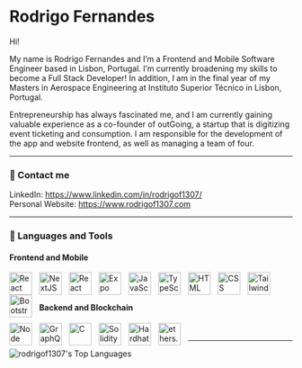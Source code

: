 # Rodrigo Fernandes

Hi!

My name is Rodrigo Fernandes and I’m a Frontend and Mobile Software Engineer based in Lisbon, Portugal. I’m currently broadening my skills to become a Full Stack Developer! In addition, I am in the final year of my Masters in Aerospace Engineering at Instituto Superior Técnico in Lisbon, Portugal. 

Entrepreneurship has always fascinated me, and I am currently gaining valuable experience as a co-founder of outGoing, a startup that is digitizing event ticketing and consumption. I am responsible for the development of the app and website frontend, as well as managing a team of four.

---

### 🤙 Contact me

LinkedIn: https://www.linkedin.com/in/rodrigof1307/
<br/>
Personal Website: https://www.rodrigof1307.com

---

### 🧰 Languages and Tools
#### Frontend and Mobile
<img align="left" alt="React" width="40px" style="padding-right:10px;" src="https://cdn.jsdelivr.net/gh/devicons/devicon/icons/react/react-original.svg" />
<img align="left" alt="NextJS" width="40px" style="padding-right:10px;" src="https://cdn.jsdelivr.net/gh/devicons/devicon/icons/nextjs/nextjs-original.svg" />
<img align="left" alt="React Native" width="40px" style="padding-right:10px;" src="https://toppng.com/uploads/preview/react-native-svg-transformer-allows-you-import-svg-aperture-science-innovators-logo-11562851994zqcpwozsvy.png" />
<img align="left" alt="Expo" width="40px" style="padding-right:10px;" src="https://avatars.githubusercontent.com/u/12504344?s=280&v=4" />
<img align="left" alt="JavaScript" width="40px" style="padding-right:10px;" src="https://cdn.jsdelivr.net/gh/devicons/devicon/icons/javascript/javascript-plain.svg" />
<img align="left" alt="TypeScript" width="40px" style="padding-right:10px;" src="https://cdn.jsdelivr.net/gh/devicons/devicon/icons/typescript/typescript-plain.svg" />
<img align="left" alt="HTML" width="40px" style="padding-right:10px;" src="https://cdn.jsdelivr.net/gh/devicons/devicon/icons/html5/html5-plain.svg" />
<img align="left" alt="CSS" width="40px" style="padding-right:10px;" src="https://cdn.jsdelivr.net/gh/devicons/devicon/icons/css3/css3-plain.svg" />
<img align="left" alt="Tailwind CSS" width="40px" style="padding-right:10px;" src="https://cdn.jsdelivr.net/gh/devicons/devicon/icons/tailwindcss/tailwindcss-plain.svg" />
<img align="left" alt="Bootstrap" width="40px" style="padding-right:10px;" src="https://cdn.jsdelivr.net/gh/devicons/devicon/icons/bootstrap/bootstrap-plain.svg" />
<br />
<br />

#### Backend and Blockchain
<img align="left" alt="Node" width="40px" style="padding-right:10px;" src="https://cdn.jsdelivr.net/gh/devicons/devicon/icons/nodejs/nodejs-original.svg" />
<img align="left" alt="GraphQL" width="40px" style="padding-right:10px;" src="https://cdn.jsdelivr.net/gh/devicons/devicon/icons/graphql/graphql-plain.svg" />
<img align="left" alt="C" width="40px" style="padding-right:10px;" src="https://cdn.jsdelivr.net/gh/devicons/devicon/icons/c/c-original.svg" />
<img align="left" alt="Solidity" width="40px" style="padding-right:10px;" src="https://cdn.jsdelivr.net/gh/devicons/devicon/icons/solidity/solidity-plain.svg" />
<img align="left" alt="Hardhat" width="40px" style="padding-right:10px;" src="https://www.solodev.com/file/13466e21-dd2c-11ec-b9ad-0eaef3759f5f/Hardhat-Logo-Icon.png" />
<img align="left" alt="ethers.js" width="40px" style="padding-right:10px;" src="https://docs.moonbeam.network/images/index-pages/builders/build/eth-api/libraries/ethersjs.png" />

[linkedin]: https://www.linkedin.com/in/rodrigof1307/
[github]: https://github.com/rodrigof1307

<br />

---

![rodrigof1307's Top Languages](https://github-readme-stats.vercel.app/api/top-langs/?username=rodrigof1307&layout=compact&langs_count=8)
